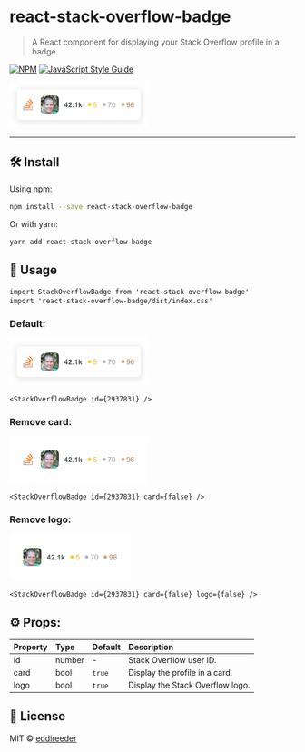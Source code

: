 # react-stack-overflow-badge

> A React component for displaying your Stack Overflow profile in a badge.

[![NPM](https://img.shields.io/npm/v/react-stack-overflow-badge.svg)](https://www.npmjs.com/package/react-stack-overflow-badge) [![JavaScript Style Guide](https://img.shields.io/badge/code_style-standard-brightgreen.svg)](https://standardjs.com)

<img src="https://github.com/eddireeder/react-stack-overflow-badge/blob/main/example/demo/1.png?raw=true" height="80">

---

## 🛠 Install

Using npm:
```bash
npm install --save react-stack-overflow-badge
```

Or with yarn:
```bash
yarn add react-stack-overflow-badge
```

## 🚀 Usage

```tsx
import StackOverflowBadge from 'react-stack-overflow-badge'
import 'react-stack-overflow-badge/dist/index.css'
```

### Default:

<img src="https://github.com/eddireeder/react-stack-overflow-badge/blob/main/example/demo/1.png?raw=true" height="80">

```tsx
<StackOverflowBadge id={2937831} />
```

### Remove card:

<img src="https://github.com/eddireeder/react-stack-overflow-badge/blob/main/example/demo/2.png?raw=true" height="80">

```tsx
<StackOverflowBadge id={2937831} card={false} />
```

### Remove logo:

<img src="https://github.com/eddireeder/react-stack-overflow-badge/blob/main/example/demo/3.png?raw=true" height="80">

```tsx
<StackOverflowBadge id={2937831} card={false} logo={false} />
```

## ⚙️ Props:

| Property               | Type   | Default | Description                       |
| :--------------------- | :----- | :------ | :---------------------------------|
| id                     | number | -       | Stack Overflow user ID.           |
| card                   | bool   | `true`  | Display the profile in a card.    |
| logo                   | bool   | `true`  | Display the Stack Overflow logo.  |

## 📜 License

MIT © [eddireeder](https://github.com/eddireeder)
